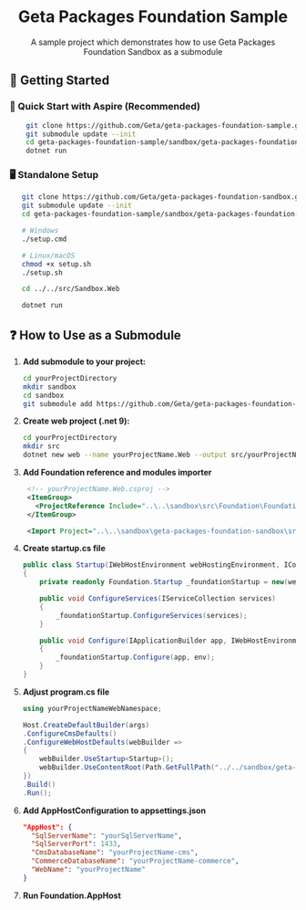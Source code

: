 <div align="center">
  <h1>Geta Packages Foundation Sample</h1>
  <p>A sample project which demonstrates how to use Geta Packages Foundation Sandbox as a submodule</p>
</div>

## 🏁 Getting Started
### 🧪 Quick Start with Aspire (Recommended)
```bash
    git clone https://github.com/Geta/geta-packages-foundation-sample.git
    git submodule update --init
    cd geta-packages-foundation-sample/sandbox/geta-packages-foundation-sandbox/src/Foundation.AppHost
    dotnet run 
```
### 🖥️ Standalone Setup
```bash
   git clone https://github.com/Geta/geta-packages-foundation-sandbox.git
   git submodule update --init
   cd geta-packages-foundation-sample/sandbox/geta-packages-foundation-sandbox

   # Windows
   ./setup.cmd

   # Linux/macOS
   chmod +x setup.sh
   ./setup.sh

   cd ../../src/Sandbox.Web

   dotnet run
```

## ❓ How to Use as a Submodule
1. **Add submodule to your project:**
   ```bash
   cd yourProjectDirectory
   mkdir sandbox
   cd sandbox
   git submodule add https://github.com/Geta/geta-packages-foundation-sandbox.git
   ```
2. **Create web project (.net 9):**
   ```bash
   cd yourProjectDirectory
   mkdir src
   dotnet new web --name yourProjectName.Web --output src/yourProjectName.Web
   ```
3. **Add Foundation reference and modules importer**
   ```xml
    <!-- yourProjectName.Web.csproj -->
    <ItemGroup>
      <ProjectReference Include="..\..\sandbox\src\Foundation\Foundation.csproj" />
    </ItemGroup>
   
    <Import Project="..\..\sandbox\geta-packages-foundation-sandbox\src\Foundation\modules\ModulesInclude.proj"/>
   ```
4. **Create startup.cs file**
    ```cs
    public class Startup(IWebHostEnvironment webHostingEnvironment, IConfiguration configuration)
    {
        private readonly Foundation.Startup _foundationStartup = new(webHostingEnvironment, configuration);
    
        public void ConfigureServices(IServiceCollection services)
        {
            _foundationStartup.ConfigureServices(services);
        }
    
        public void Configure(IApplicationBuilder app, IWebHostEnvironment env)
        {
            _foundationStartup.Configure(app, env);
        }
    }
    ```
5. **Adjust program.cs file**
    ```cs
    using yourProjectNameWebNamespace;
    
    Host.CreateDefaultBuilder(args)
    .ConfigureCmsDefaults()
    .ConfigureWebHostDefaults(webBuilder =>
    {
        webBuilder.UseStartup<Startup>();
        webBuilder.UseContentRoot(Path.GetFullPath("../../sandbox/geta-packages-foundation-sandbox/src/Foundation"));
    })
    .Build()
    .Run();

    ```

6. **Add AppHostConfiguration to appsettings.json**
    ```json
    "AppHost": {
      "SqlServerName": "yourSqlServerName",
      "SqlServerPort": 1433,
      "CmsDatabaseName": "yourProjectName-cms",
      "CommerceDatabaseName": "yourProjectName-commerce",
      "WebName": "yourProjectName"
    }

    ```
7. **Run Foundation.AppHost**   